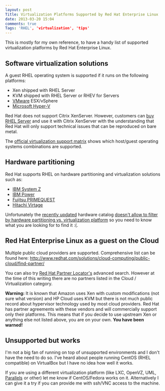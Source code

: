 ```yaml
---
layout: post
Title: Virtualization Platforms Supported by Red Hat Enterprise Linux
date: 2013-03-20 15:04
comments: true
Tags: 'RHEL', 'virtualization', 'tips'
---
```


This is mostly for my own reference, to have a handy list
of supported virtualization platforms by Red Hat Enterprise Linux.

Software virtualization solutions
---------------------------------

A guest RHEL operating system is supported if it runs on the following
platforms:

* Xen shipped with RHEL Server
* KVM shipped with RHEL Server or RHEV for Servers
* [VMware](https://hardware.redhat.com/VMware) ESX/vSphere
* [Microsoft Hyper-V](https://hardware.redhat.com/Microsoft)

Red Hat does not support Citrix XenServer. However, customers can
[buy RHEL Server](http://otb.bg) and use it with Citrix XenServer
with the understanding that Red Hat will only support technical
issues that can be reproduced on bare metal.

The 
[official virtualization support matrix](http://www.redhat.com/resourcelibrary/articles/enterprise-linux-virtualization-support)
shows which host/guest operating systems combinations are supported.

Hardware partitioning
---------------------

Red Hat supports RHEL on hardware partitioning and virtualization solutions such as:

* [IBM System Z](https://hardware.redhat.com/list.cgi?product=Red+Hat+Hardware+Certification&quicksearch=IBM+System+Z)
* [IBM Power](https://hardware.redhat.com/list.cgi?product=Red+Hat+Hardware+Certification&quicksearch=IBM+POWER)
* [Fujitsu PRIMEQUEST](https://hardware.redhat.com/list.cgi?product=Red+Hat+Hardware+Certification&quicksearch=PRIMEQUEST)
* [Hitachi Virtage](https://hardware.redhat.com/list.cgi?product=Red+Hat+Hardware+Certification&quicksearch=Virtage)

Unfortunately the [recently updated](https://access.redhat.com/knowledge/articles/263573)
hardware catalog
[doesn't allow to filter by hardware partitioning vs. virtualization platform](https://bugzilla.redhat.com/show_bug.cgi?id=923802)
so you need to know what you are looking for to find it :(.


Red Hat Enterprise Linux as a guest on the Cloud
------------------------------------------------

Multiple public cloud providers are supported. Comprehensive list can be found here:
http://www.redhat.com/solutions/cloud-computing/public-cloud/find-partner/

You can also try [Red Hat Partner Locator's](http://redhat.force.com/finder/)
advanced search. However at the time of this writing there are no partners
listed in the Cloud / Virtualization category.

**Warning:** It is known that Amazon uses Xen with custom
modifications (not sure what version) and HP Cloud uses KVM but there
is not much public record about hypervisor technology used by most cloud providers.
Red Hat has partner agreements with these vendors and will commercially support 
only their platforms. This means that if you decide to use upstream Xen or anything
else not listed above, you are on your own. **You have been warned!**


Unsupported but works
---------------------

I'm not a big fan of running on top of unsupported environments
and I don't have the need to do so.
I've heard about people running CentOS (RHEL compatible) on VirtualBox
but I have no idea how well it works.

If you are using a different virtualization platform
(like LXC, OpenVZ, UML, 
<a target="_blank" href="http://www.amazon.com/s/?_encoding=UTF8&camp=1789&creative=390957&field-brandtextbin=Parallels%20Software&linkCode=ur2&node=229534&tag=atodorovorg-20">Parallels</a><img src="https://www.assoc-amazon.com/e/ir?t=atodorovorg-20&l=ur2&o=1" width="1" height="1" border="0" alt="" style="border:none !important; margin:0px !important;" />
or other) let me know if CentOS/Fedora works on it.
Alternatively I can give it a try if you can provide me with ssh/VNC access to the machine.
